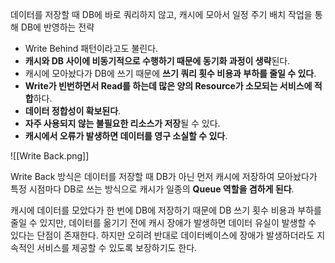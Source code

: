  데이터를 저장할 때 DB에 바로 쿼리하지 않고, 캐시에 모아서 일정 주기 배치 작업을 통해 DB에 반영하는 전략
- Write Behind 패턴이라고도 불린다.
- **캐시와 DB 사이에 비동기적으로 수행하기 때문에 동기화 과정이 생략**된다.
- 캐시에 모아놨다가 DB에 쓰기 때문에 **쓰기 쿼리 횟수 비용과 부하를 줄일 수 있다**.
- **Write가 빈번하면서 Read를 하는데 많은 양의 Resource가 소모되는 서비스에 적합**하다.
- **데이터 정합성이 확보된다**.
- **자주 사용되지 않는 불필요한 리소스가 저장**될 수 있다.
- **캐시에서 오류가 발생하면 데이터를 영구 소실할 수 있다**.

![[Write Back.png]]

Write Back 방식은 데이터를 저장할 때 DB가 아닌 먼저 캐시에 저장하여 모아놨다가 특정 시점마다 DB로 쓰는 방식으로 캐시가 일종의 **Queue 역할을 겸하게 된다**.

캐시에 데이터를 모았다가 한 번에 DB에 저장하기 때문에 DB 쓰기 횟수 비용과 부하를 줄일 수 있지만, 데이터를 옮기기 전에 캐시 장애가 발생하면 데이터 유실이 발생할 수 있다는 단점이 존재한다.
하지만 오히려 반대로 데이터베이스에 장애가 발생하더라도 지속적인 서비스를 제공할 수 있도록 보장하기도 한다.